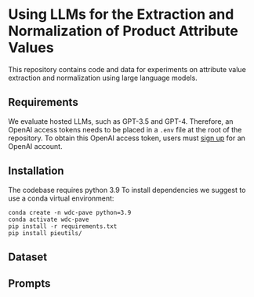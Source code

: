 # Using LLMs for the Extraction and Normalization of Product Attribute Values
This repository contains code and data for experiments on attribute value extraction and normalization using large language models.

## Requirements

We evaluate hosted LLMs, such as GPT-3.5 and GPT-4.
Therefore, an OpenAI access tokens needs to be placed in a `.env` file at the root of the repository.
To obtain this OpenAI access token, users must [sign up](https://platform.openai.com/signup) for an OpenAI account.

## Installation
The codebase requires python 3.9 To install dependencies we suggest to use a conda virtual environment:

```
conda create -n wdc-pave python=3.9
conda activate wdc-pave
pip install -r requirements.txt
pip install pieutils/
```

## Dataset



## Prompts
